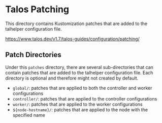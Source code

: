 # Talos Patching

This directory contains Kustomization patches that are added to the talhelper
configuration file.

<https://www.talos.dev/v1.7/talos-guides/configuration/patching/>

## Patch Directories

Under this `patches` directory, there are several sub-directories that can
contain patches that are added to the talhelper configuration file. Each
directory is optional and therefore might not created by default.

- `global/`: patches that are applied to both the controller and worker
  configurations
- `controller/`: patches that are applied to the controller configurations
- `worker/`: patches that are applied to the worker configurations
- `${node-hostname}/`: patches that are applied to the node with the specified
  name
